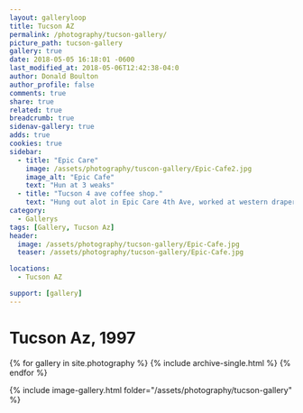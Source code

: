 ```yaml
---
layout: galleryloop
title: Tucson AZ
permalink: /photography/tucson-gallery/
picture_path: tucson-gallery
gallery: true
date: 2018-05-05 16:18:01 -0600
last_modified_at: 2018-05-06T12:42:38-04:0
author: Donald Boulton
author_profile: false
comments: true
share: true
related: true
breadcrumb: true
sidenav-gallery: true
adds: true
cookies: true
sidebar:
  - title: "Epic Care"
    image: /assets/photography/tuscon-gallery/Epic-Cafe2.jpg
    image_alt: "Epic Cafe"
    text: "Hun at 3 weaks"
  - title: "Tucson 4 ave coffee shop."
    text: "Hung out alot in Epic Care 4th Ave, worked at western drapery down the street."
category:
  - Gallerys
tags: [Gallery, Tucson Az]  
header:
  image: /assets/photography/tucson-gallery/Epic-Cafe.jpg
  teaser: /assets/photography/tucson-gallery/Epic-Cafe.jpg

locations:
  - Tucson AZ

support: [gallery]
---
```

# Tucson Az, 1997

{% for gallery in site.photography %}
  {% include archive-single.html %}
{% endfor %}

{% include image-gallery.html folder="/assets/photography/tucson-gallery" %}